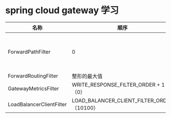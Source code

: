 # spring cloud gateway 学习
|名称|顺序|描述|
|-|-|-|
|ForwardPathFilter|0|如果有forward的话设置重定向的url|
|ForwardRoutingFilter|整形的最大值|无|
|GatewayMetricsFilter|WRITE_RESPONSE_FILTER_ORDER + 1（0）|无|
|LoadBalancerClientFilter|LOAD_BALANCER_CLIENT_FILTER_ORDER（10100）

